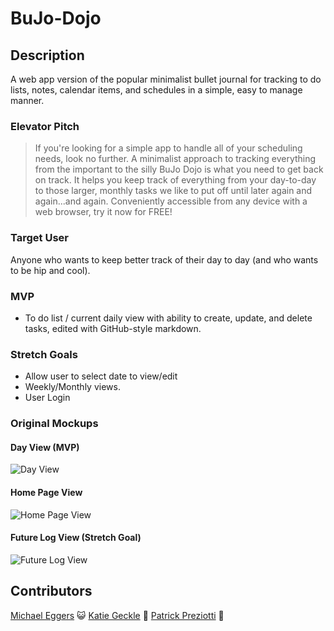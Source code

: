 # BuJo-Dojo

## Description
A web app version of the popular minimalist bullet journal for tracking to do lists, notes, calendar items, and schedules in a simple, easy to manage manner.

### Elevator Pitch
> If you're looking for a simple app to handle all of your scheduling needs, look no further. A minimalist approach to tracking everything from the important to the silly BuJo Dojo is what you need to get back on track. It helps you keep track of everything from your day-to-day to those larger, monthly tasks we like to put off until later again and again...and again. Conveniently accessible from any device with a web browser, try it now for FREE!

### Target User
Anyone who wants to keep better track of their day to day (and who wants to be hip and cool).

### MVP
+ To do list / current daily view with ability to create, update, and delete tasks, edited with GitHub-style markdown.

### Stretch Goals
+ Allow user to select date to view/edit
+ Weekly/Monthly views.
+ User Login

### Original Mockups

#### Day View (MVP)
![Day View](https://user-images.githubusercontent.com/22947371/26908406-73e9ef4c-4bc8-11e7-9736-1d163c11d729.png "BuJo - Day View")

#### Home Page View
![Home Page View](https://user-images.githubusercontent.com/22947371/26908408-73f680b8-4bc8-11e7-96b2-682f744e368e.png "BuJo - Home Page View")

#### Future Log View (Stretch Goal)
![Future Log View](https://user-images.githubusercontent.com/22947371/26908407-73f3b82e-4bc8-11e7-91e0-2b16931067db.png "BuJo - Future Log View")


## Contributors
[Michael Eggers](https://github.com/mdeggers84 "GitHub - Michael") :smiley_cat:
[Katie Geckle](https://github.com/katiearina "GitHub - Katie") :tulip:
[Patrick Preziotti](https://github.com/ppreziotti "GitHub - Patrick") :balloon: